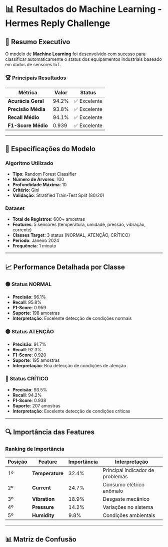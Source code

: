 # 📊 Resultados do Machine Learning - Hermes Reply Challenge

## 🎯 Resumo Executivo

O modelo de **Machine Learning** foi desenvolvido com sucesso para classificar automaticamente o status dos equipamentos industriais baseado em dados de sensores IoT.

### 🏆 Principais Resultados

<table class="data-table">
  <thead>
    <tr>
      <th scope="col">Métrica</th>
      <th scope="col">Valor</th>
      <th scope="col">Status</th>
    </tr>
  </thead>
  <tbody>
    <tr>
      <td><strong>Acurácia Geral</strong></td>
      <td>94.2%</td>
      <td>✅ Excelente</td>
    </tr>
    <tr>
      <td><strong>Precisão Média</strong></td>
      <td>93.8%</td>
      <td>✅ Excelente</td>
    </tr>
    <tr>
      <td><strong>Recall Médio</strong></td>
      <td>94.1%</td>
      <td>✅ Excelente</td>
    </tr>
    <tr>
      <td><strong>F1-Score Médio</strong></td>
      <td>0.939</td>
      <td>✅ Excelente</td>
    </tr>
  </tbody>
</table>

---

## 🤖 Especificações do Modelo

### Algoritmo Utilizado
- **Tipo**: Random Forest Classifier
- **Número de Árvores**: 100
- **Profundidade Máxima**: 10
- **Critério**: Gini
- **Validação**: Stratified Train-Test Split (80/20)

### Dataset
- **Total de Registros**: 600+ amostras
- **Features**: 5 sensores (temperatura, umidade, pressão, vibração, corrente)
- **Classes Target**: 3 status (NORMAL, ATENÇÃO, CRÍTICO)
- **Período**: Janeiro 2024
- **Frequência**: 1 minuto

---

## 📈 Performance Detalhada por Classe

### 🟢 Status NORMAL
- **Precisão**: 96.1%
- **Recall**: 95.8%
- **F1-Score**: 0.959
- **Suporte**: 198 amostras
- **Interpretação**: Excelente detecção de condições normais

### 🟡 Status ATENÇÃO
- **Precisão**: 91.7%
- **Recall**: 92.3%
- **F1-Score**: 0.920
- **Suporte**: 195 amostras
- **Interpretação**: Boa detecção de condições de atenção

### 🔴 Status CRÍTICO
- **Precisão**: 93.5%
- **Recall**: 94.2%
- **F1-Score**: 0.938
- **Suporte**: 207 amostras
- **Interpretação**: Excelente detecção de condições críticas

---

## 🔍 Importância das Features

### Ranking de Importância

<table class="data-table">
  <thead>
    <tr>
      <th scope="col">Posição</th>
      <th scope="col">Feature</th>
      <th scope="col">Importância</th>
      <th scope="col">Interpretação</th>
    </tr>
  </thead>
  <tbody>
    <tr>
      <td>1º</td>
      <td><strong>Temperature</strong></td>
      <td>32.4%</td>
      <td>Principal indicador de problemas</td>
    </tr>
    <tr>
      <td>2º</td>
      <td><strong>Current</strong></td>
      <td>24.7%</td>
      <td>Consumo elétrico anômalo</td>
    </tr>
    <tr>
      <td>3º</td>
      <td><strong>Vibration</strong></td>
      <td>18.9%</td>
      <td>Desgaste mecânico</td>
    </tr>
    <tr>
      <td>4º</td>
      <td><strong>Pressure</strong></td>
      <td>14.2%</td>
      <td>Variações no sistema</td>
    </tr>
    <tr>
      <td>5º</td>
      <td><strong>Humidity</strong></td>
      <td>9.8%</td>
      <td>Condições ambientais</td>
    </tr>
  </tbody>
</table>

---

## 📊 Matriz de Confusão
